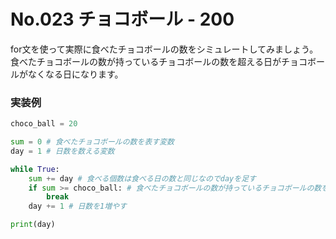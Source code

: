 # No.023 チョコボール - 200
for文を使って実際に食べたチョコボールの数をシミュレートしてみましょう。<br>
食べたチョコボールの数が持っているチョコボールの数を超える日がチョコボールがなくなる日になります。<br>
### 実装例
```py
choco_ball = 20

sum = 0 # 食べたチョコボールの数を表す変数
day = 1 # 日数を数える変数

while True:
    sum += day # 食べる個数は食べる日の数と同じなのでdayを足す
    if sum >= choco_ball: # 食べたチョコボールの数が持っているチョコボールの数を超えたらループを抜ける
        break
    day += 1 # 日数を1増やす

print(day)
```